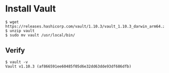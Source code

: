 # Install Vault

```
$ wget https://releases.hashicorp.com/vault/1.10.3/vault_1.10.3_darwin_arm64.zip
$ unzip vault
$ sudo mv vault /usr/local/bin/
```

## Verify

```
$ vault -v
Vault v1.10.3 (af866591ee60485f05d6e32dd63dde93df686dfb)
```